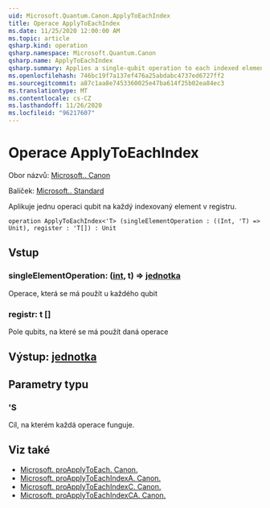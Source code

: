 ```yaml
---
uid: Microsoft.Quantum.Canon.ApplyToEachIndex
title: Operace ApplyToEachIndex
ms.date: 11/25/2020 12:00:00 AM
ms.topic: article
qsharp.kind: operation
qsharp.namespace: Microsoft.Quantum.Canon
qsharp.name: ApplyToEachIndex
qsharp.summary: Applies a single-qubit operation to each indexed element in a register.
ms.openlocfilehash: 746bc19f7a137ef476a25abdabc4737ed6727ff2
ms.sourcegitcommit: a87c1aa8e7453360025e47ba614f25b02ea84ec3
ms.translationtype: MT
ms.contentlocale: cs-CZ
ms.lasthandoff: 11/26/2020
ms.locfileid: "96217607"
---
```

# <a name="applytoeachindex-operation"></a>Operace ApplyToEachIndex

Obor názvů: [Microsoft.. Canon](xref:Microsoft.Quantum.Canon)

Balíček: [Microsoft.. Standard](https://nuget.org/packages/Microsoft.Quantum.Standard)


Aplikuje jednu operaci qubit na každý indexovaný element v registru.

```qsharp
operation ApplyToEachIndex<'T> (singleElementOperation : ((Int, 'T) => Unit), register : 'T[]) : Unit
```


## <a name="input"></a>Vstup

### <a name="singleelementoperation--intt--unit"></a>singleElementOperation: ([int](xref:microsoft.quantum.lang-ref.int), t) => [jednotka](xref:microsoft.quantum.lang-ref.unit) 

Operace, která se má použít u každého qubit


### <a name="register--t"></a>registr: t []

Pole qubits, na které se má použít daná operace



## <a name="output--unit"></a>Výstup: [jednotka](xref:microsoft.quantum.lang-ref.unit)



## <a name="type-parameters"></a>Parametry typu

### <a name="t"></a>'S

Cíl, na kterém každá operace funguje.

## <a name="see-also"></a>Viz také

- [Microsoft. proApplyToEach. Canon.](xref:Microsoft.Quantum.Canon.ApplyToEach)
- [Microsoft. proApplyToEachIndexA. Canon.](xref:Microsoft.Quantum.Canon.ApplyToEachIndexA)
- [Microsoft. proApplyToEachIndexC. Canon.](xref:Microsoft.Quantum.Canon.ApplyToEachIndexC)
- [Microsoft. proApplyToEachIndexCA. Canon.](xref:Microsoft.Quantum.Canon.ApplyToEachIndexCA)